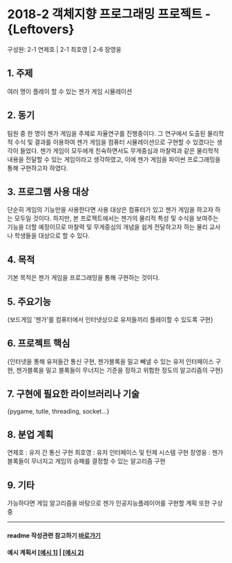 # 2018-2 객체지향 프로그래밍 프로젝트 - **{Leftovers}**
구성원: 2-1 연제호 | 2-1 최호영 | 2-6 장영웅

## 1. 주제
여러 명이 플레이 할 수 있는 젠가 게임 시뮬레이션

## 2. 동기
 팀원 중 한 명이 젠가 게임을 주제로 자율연구를 진행중이다. 그 연구에서 도출된 물리학적 수식 및 결과를 이용하여 젠가 게임을 컴퓨터 시뮬레이션으로 구현할 수 있겠다는 생각이 들었다. 젠가 게임이 모두에게 친숙하면서도 무게중심과 마찰력과 같은 물리학적 내용을 전달할 수 있는 게임이라고 생각하였고, 이에 젠가 게임을 파이썬 프로그래밍을 통해 구현하고자 하였다. 

## 3. 프로그램 사용 대상
 단순히 게임의 기능만을 사용한다면 사용 대상은 컴퓨터가 있고 젠가 게임을 하고자 하는 모두일 것이다. 하지만, 본 프로젝트에서는 젠가의 물리적 특성 및 수식을 보여주는 기능을 더할 예정이므로 마찰력 및 무게중심의 개념을 쉽게 전달하고자 하는 물리 교사나 학생들을 대상으로 할 수 있다.

## 4. 목적
 기본 목적은 젠가 게임을 프로그래밍을 통해 구현하는 것이다.

## 5. 주요기능
{보드게임 '젠가'를 컴퓨터에서 인터넷상으로 유저들끼리 플레이할 수 있도록 구현}

## 6. 프로젝트 핵심
{인터넷을 통해 유저들간 통신 구현, 젠가블록을 밀고 빼낼 수 있는 유저 인터페이스 구현, 젠가블록을 밀고 블록들이 무너지는 기준을 정하고 위험한 정도의 알고리즘의 구현}

## 7. 구현에 필요한 라이브러리나 기술
{pygame, tutle, threading, socket...}

## 8. **분업 계획**
연제호 : 유저 간 통신 구현
최호영 : 유저 인터페이스 및 턴제 시스템 구현
장영웅 : 젠가블록들이 무너지고 게임의 승패를 결정할 수 있는 알고리즘 구현

## 9. 기타
가능하다면 게임 알고리즘을 바탕으로 젠가 인공지능플레이어를 구현할 계획 또한 구상중
<hr>

#### readme 작성관련 참고하기 [바로가기](https://heropy.blog/2017/09/30/markdown/)

#### 예시 계획서 [[예시 1]](https://docs.google.com/document/d/1hcuGhTtmiTUxuBtr3O6ffrSMahKNhEj33woE02V-84U/edit?usp=sharing) | [[예시 2]](https://docs.google.com/document/d/1FmxTZvmrroOW4uZ34Xfyyk9ejrQNx6gtsB6k7zOvHYE/edit?usp=sharing)
